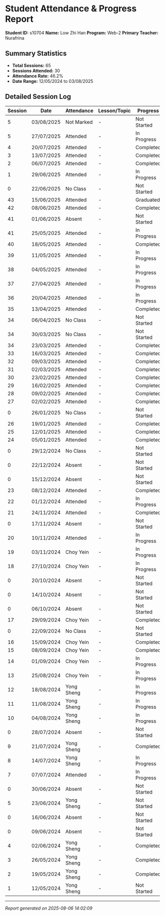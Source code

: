 # Student Attendance & Progress Report

**Student ID:** s10704
**Name:** Low Zhi Han
**Program:** Web-2
**Primary Teacher:** Nurafrina

## Summary Statistics
- **Total Sessions:** 65
- **Sessions Attended:** 30
- **Attendance Rate:** 46.2%
- **Date Range:** 12/05/2024 to 03/08/2025

## Detailed Session Log

| Session | Date | Attendance | Lesson/Topic | Progress |
|---------|------|------------|--------------|----------|
| 5 | 03/08/2025 | Not Marked | - | Not Started |
| 5 | 27/07/2025 | Attended | - | In Progress |
| 4 | 20/07/2025 | Attended | - | Completed |
| 3 | 13/07/2025 | Attended | - | Completed |
| 2 | 06/07/2025 | Attended | - | Completed |
| 1 | 29/06/2025 | Attended | - | In Progress |
| 0 | 22/06/2025 | No Class | - | Not Started |
| 43 | 15/06/2025 | Attended | - | Graduated |
| 42 | 08/06/2025 | Attended | - | Completed |
| 41 | 01/06/2025 | Absent | - | Not Started |
| 41 | 25/05/2025 | Attended | - | In Progress |
| 40 | 18/05/2025 | Attended | - | Completed |
| 39 | 11/05/2025 | Attended | - | In Progress |
| 38 | 04/05/2025 | Attended | - | In Progress |
| 37 | 27/04/2025 | Attended | - | In Progress |
| 36 | 20/04/2025 | Attended | - | In Progress |
| 35 | 13/04/2025 | Attended | - | Completed |
| 34 | 06/04/2025 | No Class | - | Not Started |
| 34 | 30/03/2025 | No Class | - | Not Started |
| 34 | 23/03/2025 | Attended | - | Completed |
| 33 | 16/03/2025 | Attended | - | Completed |
| 32 | 09/03/2025 | Attended | - | Completed |
| 31 | 02/03/2025 | Attended | - | Completed |
| 30 | 23/02/2025 | Attended | - | Completed |
| 29 | 16/02/2025 | Attended | - | Completed |
| 28 | 09/02/2025 | Attended | - | Completed |
| 27 | 02/02/2025 | Attended | - | Completed |
| 0 | 26/01/2025 | No Class | - | Not Started |
| 26 | 19/01/2025 | Attended | - | Completed |
| 25 | 12/01/2025 | Attended | - | Completed |
| 24 | 05/01/2025 | Attended | - | Completed |
| 0 | 29/12/2024 | No Class | - | Not Started |
| 0 | 22/12/2024 | Absent | - | Not Started |
| 0 | 15/12/2024 | Absent | - | Not Started |
| 23 | 08/12/2024 | Attended | - | Completed |
| 22 | 01/12/2024 | Attended | - | In Progress |
| 21 | 24/11/2024 | Attended | - | Completed |
| 0 | 17/11/2024 | Absent | - | Not Started |
| 20 | 10/11/2024 | Attended | - | In Progress |
| 19 | 03/11/2024 | Choy Yein | - | In Progress |
| 18 | 27/10/2024 | Choy Yein | - | In Progress |
| 0 | 20/10/2024 | Absent | - | Not Started |
| 0 | 14/10/2024 | Absent | - | Not Started |
| 0 | 06/10/2024 | Absent | - | Not Started |
| 17 | 29/09/2024 | Choy Yein | - | Completed |
| 0 | 22/09/2024 | No Class | - | Not Started |
| 16 | 15/09/2024 | Choy Yein | - | Completed |
| 15 | 08/09/2024 | Choy Yein | - | Completed |
| 14 | 01/09/2024 | Choy Yein | - | In Progress |
| 13 | 25/08/2024 | Choy Yein | - | In Progress |
| 12 | 18/08/2024 | Yong Sheng | - | In Progress |
| 11 | 11/08/2024 | Yong Sheng | - | In Progress |
| 10 | 04/08/2024 | Yong Sheng | - | In Progress |
| 0 | 28/07/2024 | Absent | - | Not Started |
| 9 | 21/07/2024 | Yong Sheng | - | Completed |
| 8 | 14/07/2024 | Yong Sheng | - | In Progress |
| 7 | 07/07/2024 | Attended | - | In Progress |
| 0 | 30/06/2024 | Absent | - | Not Started |
| 5 | 23/06/2024 | Yong Sheng | - | Not Started |
| 0 | 16/06/2024 | Absent | - | Not Started |
| 0 | 09/06/2024 | Absent | - | Not Started |
| 4 | 02/06/2024 | Yong Sheng | - | Completed |
| 3 | 26/05/2024 | Yong Sheng | - | Completed |
| 2 | 19/05/2024 | Yong Sheng | - | Completed |
| 1 | 12/05/2024 | Yong Sheng | - | Not Started |

---
*Report generated on 2025-08-06 14:02:09*